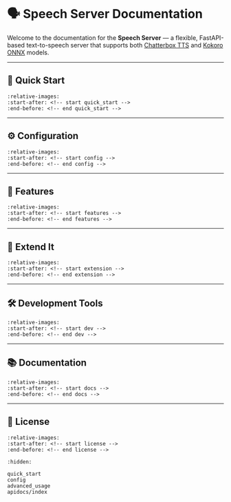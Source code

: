 # 🗣️ Speech Server Documentation

Welcome to the documentation for the **Speech Server** — a flexible, FastAPI-based text-to-speech server that supports both [Chatterbox TTS](https://github.com/chatterbox-voice/chatterbox-tts) and [Kokoro ONNX](https://huggingface.co/kokoro-ai) models.

---

## 🚀 Quick Start

```{include} ../../README.md
:relative-images:
:start-after: <!-- start quick_start -->
:end-before: <!-- end quick_start -->
```

---

## ⚙️ Configuration

```{include} ../../README.md
:relative-images:
:start-after: <!-- start config -->
:end-before: <!-- end config -->
```

---

## 🧠 Features

```{include} ../../README.md
:relative-images:
:start-after: <!-- start features -->
:end-before: <!-- end features -->
```

---

## 🧩 Extend It

```{include} ../../README.md
:relative-images:
:start-after: <!-- start extension -->
:end-before: <!-- end extension -->
```

---

## 🛠 Development Tools

```{include} ../../README.md
:relative-images:
:start-after: <!-- start dev -->
:end-before: <!-- end dev -->
```

---

## 📚 Documentation

```{include} ../../README.md
:relative-images:
:start-after: <!-- start docs -->
:end-before: <!-- end docs -->
```

---

## 📄 License

```{include} ../../README.md
:relative-images:
:start-after: <!-- start license -->
:end-before: <!-- end license -->
```

```{toctree}
:hidden:

quick_start
config
advanced_usage
apidocs/index
```
